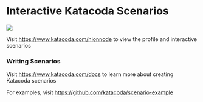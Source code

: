 # Interactive Katacoda Scenarios

[![](http://shields.katacoda.com/katacoda/hionnode/count.svg)](https://www.katacoda.com/hionnode "Get your profile on Katacoda.com")

Visit https://www.katacoda.com/hionnode to view the profile and interactive scenarios

### Writing Scenarios
Visit https://www.katacoda.com/docs to learn more about creating Katacoda scenarios

For examples, visit https://github.com/katacoda/scenario-example

